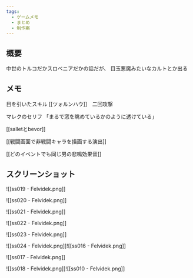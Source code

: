 ```yaml
---
tags:
  - ゲームメモ
  - まとめ
  - 制作案
---
```

## 概要
中世のトルコだかスロベニアだかの話だが、
目玉悪魔みたいなカルトとか出る
## メモ
目を引いたスキル
[[ツォルンハウ]]　二回攻撃

マレクのセリフ
「まるで窓を眺めているかのように透けている」

[[salletとbevor]]

[[戦闘画面で非戦闘キャラを描画する演出]]


[[どのイベントでも同じ男の悲鳴効果音]]

## スクリーンショット
![[ss019 - Felvidek.png]]

![[ss020 - Felvidek.png]]

![[ss021 - Felvidek.png]]

![[ss022 - Felvidek.png]]

![[ss023 - Felvidek.png]]

![[ss024 - Felvidek.png]]![[ss016 - Felvidek.png]]

![[ss017 - Felvidek.png]]

![[ss018 - Felvidek.png]]![[ss010 - Felvidek.png]]
